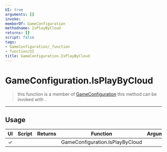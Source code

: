 ```yaml
---
UI: true
arguments: []
invoke: .
memberOf: GameConfiguration
methodname: IsPlayByCloud
returns: []
script: false
tags:
- GameConfiguration/_function
- function/UI
title: GameConfiguration.IsPlayByCloud
---
```

# GameConfiguration.IsPlayByCloud
> this function is a member of [GameConfiguration](civ-6/lua/GameConfiguration.md)
> this method can be invoked with `.`
-----
## Usage
|  UI | Script | Returns | Function | Arguments |
|:---:|:------:|-------:|:--------:|:---------|
|✓| ||GameConfiguration.IsPlayByCloud||
